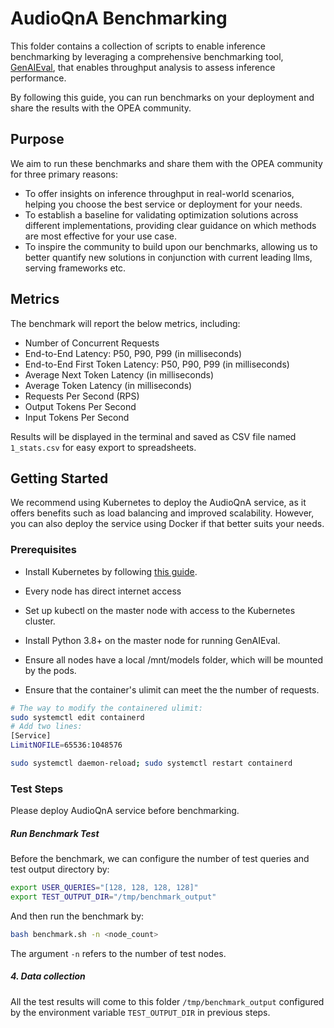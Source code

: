 # AudioQnA Benchmarking

This folder contains a collection of scripts to enable inference benchmarking by leveraging a comprehensive benchmarking tool, [GenAIEval](https://github.com/opea-project/GenAIEval/blob/main/evals/benchmark/README.md), that enables throughput analysis to assess inference performance.

By following this guide, you can run benchmarks on your deployment and share the results with the OPEA community.

## Purpose

We aim to run these benchmarks and share them with the OPEA community for three primary reasons:

- To offer insights on inference throughput in real-world scenarios, helping you choose the best service or deployment for your needs.
- To establish a baseline for validating optimization solutions across different implementations, providing clear guidance on which methods are most effective for your use case.
- To inspire the community to build upon our benchmarks, allowing us to better quantify new solutions in conjunction with current leading llms, serving frameworks etc.

## Metrics

The benchmark will report the below metrics, including:

- Number of Concurrent Requests
- End-to-End Latency: P50, P90, P99 (in milliseconds)
- End-to-End First Token Latency: P50, P90, P99 (in milliseconds)
- Average Next Token Latency (in milliseconds)
- Average Token Latency (in milliseconds)
- Requests Per Second (RPS)
- Output Tokens Per Second
- Input Tokens Per Second

Results will be displayed in the terminal and saved as CSV file named `1_stats.csv` for easy export to spreadsheets.

## Getting Started

We recommend using Kubernetes to deploy the AudioQnA service, as it offers benefits such as load balancing and improved scalability. However, you can also deploy the service using Docker if that better suits your needs.

### Prerequisites

- Install Kubernetes by following [this guide](https://github.com/opea-project/docs/blob/main/guide/installation/k8s_install/k8s_install_kubespray.md).

- Every node has direct internet access
- Set up kubectl on the master node with access to the Kubernetes cluster.
- Install Python 3.8+ on the master node for running GenAIEval.
- Ensure all nodes have a local /mnt/models folder, which will be mounted by the pods.
- Ensure that the container's ulimit can meet the the number of requests.

```bash
# The way to modify the containered ulimit:
sudo systemctl edit containerd
# Add two lines:
[Service]
LimitNOFILE=65536:1048576

sudo systemctl daemon-reload; sudo systemctl restart containerd
```

### Test Steps

Please deploy AudioQnA service before benchmarking.

##### Run Benchmark Test

Before the benchmark, we can configure the number of test queries and test output directory by:

```bash
export USER_QUERIES="[128, 128, 128, 128]"
export TEST_OUTPUT_DIR="/tmp/benchmark_output"
```

And then run the benchmark by:

```bash
bash benchmark.sh -n <node_count>
```

The argument `-n` refers to the number of test nodes.

##### 4. Data collection

All the test results will come to this folder `/tmp/benchmark_output` configured by the environment variable `TEST_OUTPUT_DIR` in previous steps.
